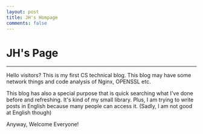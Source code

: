 ```yaml
---
layout: post
title: JH's Hompage
comments: false
---
```


# JH's Page

---

Hello visitors? This is my first CS technical blog. This blog may have some network things and
code analysis of Nginx, OPENSSL etc.


This blog has also a special purpose that is quick searching what I've done before and refreshing.
It's kind of my small library. Plus, I am trying to write posts in English because many people can access it.
(Sadly, I am not good at English though)


Anyway, Welcome Everyone!
